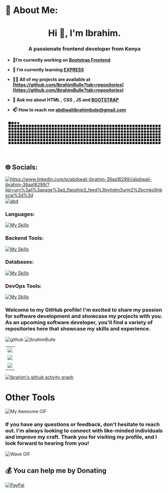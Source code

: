 # 💫 About Me:<br>
<h1 align="center">Hi 👋, I'm Ibrahim.</h1>
<h3 align="center">A passionate frontend developer from Kenya</h3>

- <b> 🔭I’m currently working on [Bootstrap Frontend](https://github.com/IbrahimBulle/bootstrap-web)</b>

- <b> 🌱 I’m currently learning   <a href="#">**EXPRESS**</a></b>

- <b> 👨‍💻 All of my projects are available at [https://github.com/IbrahimBulle?tab=repositories](https://github.com/IbrahimBulle?tab=repositories)</b>

- <b> 💬 Ask me about <a href="#" style="text-decoration:none;">**HTML , CSS , JS</a>  and <a href="#"> BOOTSTRAP**</a></b>

- <b> 📫 How to reach me **abdiwaliibrahimbule@gmail.com**</b>

![Snake animation](https://raw.githubusercontent.com/IbrahimBulle/IbrahimBulle/output/github-contribution-grid-snake-dark.svg)

## 🌐 Socials:
<a href="https://linkedin.com/in/https://www.linkedin.com/in/abdiwali-ibrahim-36aa16299//abdiwali-ibrahim-36aa16299/?lipi=urn%3ali%3apage%3ad_flagship3_feed%3bytjglm3urm2%2bcmks9nbscw%3d%3d" target="blank"><img align="center" src="https://raw.githubusercontent.com/rahuldkjain/github-profile-readme-generator/master/src/images/icons/Social/linked-in-alt.svg" alt="https://www.linkedin.com/in/abdiwali-ibrahim-36aa16299//abdiwali-ibrahim-36aa16299/?lipi=urn%3ali%3apage%3ad_flagship3_feed%3bytjglm3urm2%2bcmks9nbscw%3d%3d" height="30" width="40" /></a>
<a href="https://twitter.com/abd" target="blank"><img align="center" src="https://raw.githubusercontent.com/rahuldkjain/github-profile-readme-generator/master/src/images/icons/Social/twitter.svg" alt="abd" height="30" width="40" /></a>
<h3>Languages:</h3>

[![My Skills](https://skillicons.dev/icons?i=python,javascript,typescript,nodejs,go,java,c&theme=dark)](https://skillicons.dev)

<h3>Backend Tools:</h3>

[![My Skills](https://skillicons.dev/icons?i=flask,fastapi,expressjs,nodejs,rabbitmq,elasticsearch&perline=15)](https://skillicons.dev)

<h3>Databases:</h3>

[![My Skills](https://skillicons.dev/icons?i=postgres,sqlite,mongodb,redis,mysql)](https://skillicons.dev)

<h3>DevOps Tools:</h3>

[![My Skills](https://skillicons.dev/icons?i=git,docker,kubernetes,prometheus,grafana,aws,azure,jenkins,githubactions,npm,vim,linux,ansible,nginx&perline=15)](https://skillicons.dev)


### Welcome to my GitHub profile! I'm excited to share my passion for software development and showcase my projects with you. As an upcoming software developer, you'll find a variety of repositories here that showcase my skills and experience.<br>

![github](https://img.shields.io/github/followers/IbrahimBulle?style=plastic) <img src="https://komarev.com/ghpvc/?username=IbrahimBulle&label=Profile%20views&color=0e75b6&style=flat" alt="IbrahimBulle" />

<table border="0" cellspacing="0" cellpadding="0">
  <tr>
    <td align="left"><img width="450px" src="[https://github-readme-streak-stats.herokuapp.com/?user=IbrahimBulle&theme=chartreuse-dark](https://github-readme-stats.vercel.app/api/top-langs?username=IbrahimBulle&layout=compact&langs_count=8&card_width=320&theme=chartreuse-dark)" /></td>
   </td>
  </tr>
  <tr>
    <td align="left"><img width="450px" src="[[https://github-readme-streak-stats.herokuapp.com/?user=IbrahimBulle&theme=chartreuse-dark](https://github-readme-stats.vercel.app/api/top-langs?username=IbrahimBulle&layout=compact&langs_count=8&card_width=320&theme=chartreuse-dark)](https://github-readme-stats.vercel.app/api/top-langs?username=IbrahimBulle&layout=compact&langs_count=8&card_width=320&theme=chartreuse-dark)" /></td>
   </td>
  </tr>
  <tr>
    <td align="center"><img width="450px" src="https://github-readme-streak-stats.herokuapp.com/?user=IbrahimBulle&theme=chartreuse-dark" /></td>
   </td>
  </tr>
</table>

[![Ibrahim's github activity graph](https://github-readme-activity-graph.vercel.app/graph?username=IbrahimBulle&theme=github-compact&bg_color=000000&color=6BC71D&line=24292e&point=24292e&area=true&hide_border=true)](https://github.com/ashutosh00710/github-readme-activity-graph)

# Other Tools

![My Awesome GIF](https://user-images.githubusercontent.com/74038190/240304586-d48893bd-0757-481c-8d7e-ba3e163feae7.png)

### If you have any questions or feedback, don't hesitate to reach out. I'm always looking to connect with like-minded individuals and improve my craft. Thank you for visiting my profile, and I look forward to hearing from you!

</left>

![Wave GIF](https://user-images.githubusercontent.com/74038190/214644145-264f4759-7633-441e-9d67-d8dda9d50d26.gif)

  ## 💰 You can help me by Donating
  [![PayPal](https://img.shields.io/badge/PayPal-00457C?style=for-the-badge&logo=paypal&logoColor=white)](https://paypal.me/abdiwaliibrahimbulle@gmail.com) 

  
<!-- Proudly created with GPRM ( https://gprm.itsvg.in ) -->
